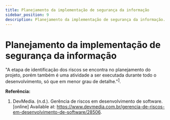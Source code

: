 ```yaml
---
title: Planejamento da implementação de segurança da informação
sidebar_position: 9
description: Planejamento da implementação de segurança da informação.
---
```


# Planejamento da implementação de segurança da informação

"A etapa de identificação dos riscos se encontra no planejamento do projeto, porém também é uma atividade a ser executada durante todo o desenvolvimento, só que em menor grau de detalhe."<sup><a href="#referencia-1">1</a></sup>.


**Referência:**

1. <a name="referencia-1"></a> DevMedia. (n.d.). Gerência de riscos em desenvolvimento de software. [online] Available at: https://www.devmedia.com.br/gerencia-de-riscos-em-desenvolvimento-de-software/28506.